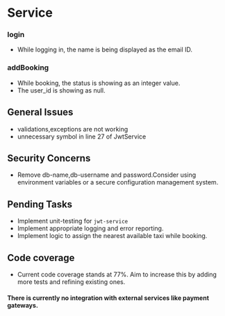 # Service

### login
* While logging in, the name is being displayed as the email ID.
### addBooking
- While booking, the status is showing as an integer value.
- The user_id is showing as null.


## General Issues
- validations,exceptions are not working
- unnecessary symbol in line 27 of JwtService

## Security Concerns
- Remove db-name,db-username and password.Consider using environment variables or a secure configuration management system.

## Pending Tasks
- Implement unit-testing for `jwt-service`
- Implement appropriate logging and error reporting.
- Implement logic to assign the nearest available taxi while booking.

## Code coverage
- Current code coverage stands at 77%. Aim to increase this by adding more tests and refining existing ones.

#### There is currently no integration with external services like payment gateways.
